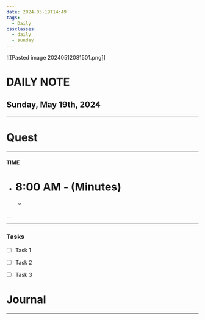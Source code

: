 ```yaml
---
date: 2024-05-19T14:49
tags:
  - Daily
cssclasses:
  - daily
  - sunday
---
```

![[Pasted image 20240512081501.png]]
# DAILY NOTE
## Sunday, May 19th, 2024
***
# Quest
---
#### TIME
- # 8:00 AM - (Minutes)
	- 
...
***
### Tasks
- [ ] Task 1
- [ ] Task 2
- [ ] Task 3




# Journal
---
